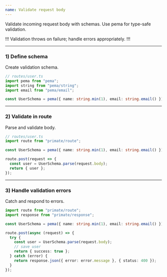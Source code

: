 ```yaml
---
name: Validate request body
---
```


Validate incoming request body with schemas. Use pema for type-safe validation.

!!!
Validation throws on failure; handle errors appropriately.
!!!

---

### 1) Define schema

Create validation schema.

```ts
// routes/user.ts
import pema from "pema";
import string from "pema/string";
import email from "pema/email";

const UserSchema = pema({ name: string.min(1), email: string.email() });
```

---

### 2) Validate in route

Parse and validate body.

```ts
// routes/user.ts
import route from "primate/route";

const UserSchema = pema({ name: string.min(1), email: string.email() });

route.post(request => {
  const user = UserSchema.parse(request.body);
  return { user };
});
```

---

### 3) Handle validation errors

Catch and respond to errors.

```ts
import route from "primate/route";
import response from "primate/response";

const UserSchema = pema({ name: string.min(1), email: string.email() });

route.post(async (request) => {
  try {
    const user = UserSchema.parse(request.body);
    // save user
    return { success: true };
  } catch (error) {
    return response.json({ error: error.message }, { status: 400 });
  }
});
